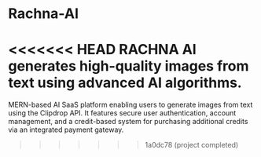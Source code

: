 # Rachna-AI
<<<<<<< HEAD
RACHNA AI generates high-quality images from text using advanced AI algorithms.
=======
MERN-based AI SaaS platform enabling users to generate images from text using the Clipdrop API. It features secure user authentication, account management, and a credit-based system for purchasing additional credits via an integrated payment gateway.
>>>>>>> 1a0dc78 (project completed)
